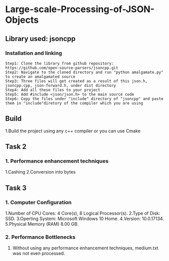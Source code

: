 # Large-scale-Processing-of-JSON-Objects

## Library used: jsoncpp
### Installation and linking 
```
Step1: Clone the library from github repository: https://github.com/open-source-parsers/jsoncpp.git
Step2: Navigate to the cloned directory and run "python amalgamate.py" to create an amalgamated source
Step3: Three files will get created as a result of this json.h, jsoncpp.cpp, json-forward.h, under dist directory
Step4: Add all these files to your project 
Step5: Add #include <json/json.h> to the main source code 
Step6: Copy the files under "include" directory of "jsoncpp" and paste them in "include"diretory of the compiler which you are using  
```
## Build
1.Build the project using any c++ compiler or you can use Cmake

## Task 2
### 1. Performance enhancement techniques
1.Cashing
2.Conversion into bytes

## Task 3
### 1. Computer Configuration
1.Number of CPU Cores:  4 Core(s), 8 Logical Processor(s).
2.Type of Disk: SSD.
3.Operting System: Microsoft Windows 10 Home. 
4.Version:	10.0.17134.
5.Physical Memory (RAM)	8.00 GB.

### 2. Performance Bottlenecks
1. Without using any performance enhancement techniques, medium.txt was not even processed.



